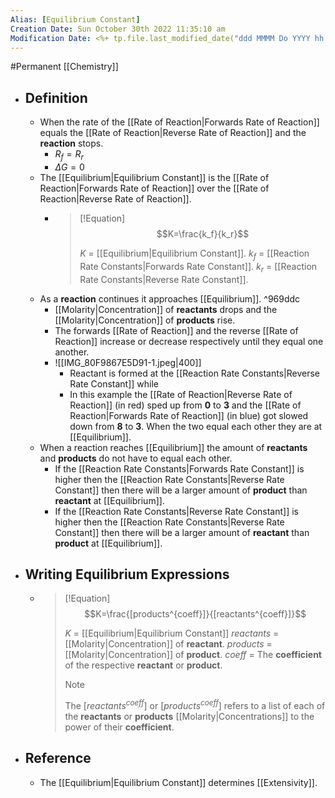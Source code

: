 ```yaml
---
Alias: [Equilibrium Constant]
Creation Date: Sun October 30th 2022 11:35:10 am 
Modification Date: <%+ tp.file.last_modified_date("ddd MMMM Do YYYY hh:mm:ss a") %>
---
```

#Permanent [[Chemistry]]

- ## Definition
	- When the rate of the [[Rate of Reaction|Forwards Rate of Reaction]] equals the [[Rate of Reaction|Reverse Rate of Reaction]] and the **reaction** stops.
		- $R_f=R_r$
		- $\Delta G=0$
	- The [[Equilibrium|Equilibrium Constant]] is the [[Rate of Reaction|Forwards Rate of Reaction]] over the [[Rate of Reaction|Reverse Rate of Reaction]].
		- > [!Equation]
		  > $$K=\frac{k_f}{k_r}$$
		  > 
		  > $K$ = [[Equilibrium|Equilibrium Constant]].
		  > $k_f$ = [[Reaction Rate Constants|Forwards Rate Constant]].
		  > $k_r$ = [[Reaction Rate Constants|Reverse Rate Constant]].
	- As a **reaction** continues it approaches [[Equilibrium]]. ^969ddc
		- [[Molarity|Concentration]] of **reactants** drops and the [[Molarity|Concentration]] of **products** rise. 
		- The forwards [[Rate of Reaction]] and the reverse [[Rate of Reaction]] increase or decrease respectively until they equal one another.
		- ![[IMG_80F9867E5D91-1.jpeg|400]]
			- Reactant is formed at the [[Reaction Rate Constants|Reverse Rate Constant]] while 
			- In this example the [[Rate of Reaction|Reverse Rate of Reaction]] (in red) sped up from **0** to **3** and the [[Rate of Reaction|Forwards Rate of Reaction]] (in blue) got slowed down from **8** to **3**. When the two equal each other they are at [[Equilibrium]].
	- When a reaction reaches [[Equilibrium]] the amount of **reactants** and **products** do not have to equal each other.
		- If the [[Reaction Rate Constants|Forwards Rate Constant]] is higher then the [[Reaction Rate Constants|Reverse Rate Constant]] then there will be a larger amount of **product** than **reactant** at [[Equilibrium]].
		- If the [[Reaction Rate Constants|Reverse Rate Constant]] is higher then the [[Reaction Rate Constants|Reverse Rate Constant]] then there will be a larger amount of **reactant** than **product** at [[Equilibrium]].
- ## Writing Equilibrium Expressions
	- > [!Equation]
	  > $$K=\frac{[products^{coeff}]}{[reactants^{coeff}]}$$
	  > 
	  > $K$ = [[Equilibrium|Equilibrium Constant]]
	  > $reactants$ = [[Molarity|Concentration]] of **reactant**.
	  > $products$ =  [[Molarity|Concentration]] of **product**.
	  > $coeff$ = The **coefficient** of the respective **reactant** or **product**.
	  > 
	  > > [!Note]
	  > > The $[reactants^{coeff}]$ or $[products^{coeff}]$ refers to a list of each of the **reactants** or **products** [[Molarity|Concentrations]] to the power of their **coefficient**.
- ## Reference
	- The [[Equilibrium|Equilibrium Constant]] determines [[Extensivity]].